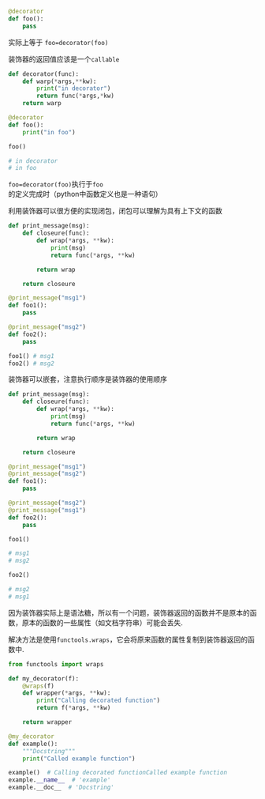 
```python
@decorator
def foo():
	pass
```

实际上等于 `foo=decorator(foo)` 

装饰器的返回值应该是一个`callable`

```python
def decorator(func):
    def warp(*args,**kw):
        print("in decorator")
        return func(*args,*kw)
    return warp

@decorator
def foo():
    print("in foo")

foo()

# in decorator
# in foo
```

`foo=decorator(foo)`执行于`foo`的定义完成时（python中函数定义也是一种语句）

利用装饰器可以很方便的实现闭包，闭包可以理解为具有上下文的函数

```python
def print_message(msg):
    def closeure(func):
        def wrap(*args, **kw):
            print(msg)
            return func(*args, **kw)

        return wrap

    return closeure

@print_message("msg1")
def foo1():
    pass

@print_message("msg2")
def foo2():
    pass

foo1() # msg1
foo2() # msg2
```

装饰器可以嵌套，注意执行顺序是装饰器的使用顺序

```python
def print_message(msg):
    def closeure(func):
        def wrap(*args, **kw):
            print(msg)
            return func(*args, **kw)

        return wrap

    return closeure

@print_message("msg1")
@print_message("msg2")
def foo1():
    pass

@print_message("msg2")
@print_message("msg1")
def foo2():
    pass

foo1()

# msg1
# msg2

foo2()

# msg2
# msg1
```

因为装饰器实际上是语法糖，所以有一个问题，装饰器返回的函数并不是原本的函数，原本的函数的一些属性（如文档字符串）可能会丢失.

解决方法是使用`functools.wraps`，它会将原来函数的属性复制到装饰器返回的函数中.

```python
from functools import wraps

def my_decorator(f):
    @wraps(f)
    def wrapper(*args, **kw):
        print("Calling decorated function")
        return f(*args, **kw)

    return wrapper

@my_decorator
def example():
    """Docstring"""
    print("Called example function")

example()  # Calling decorated functionCalled example function
example.__name__  # 'example'
example.__doc__  # 'Docstring'
```
